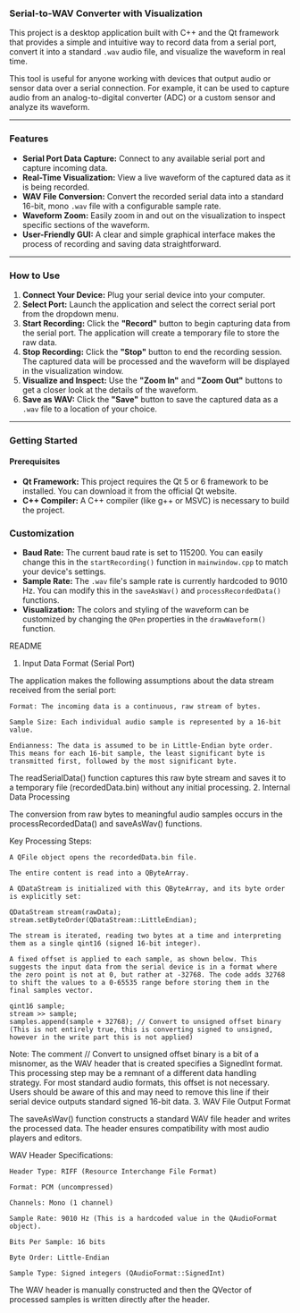 ### Serial-to-WAV Converter with Visualization

This project is a desktop application built with C++ and the Qt framework that provides a simple and intuitive way to record data from a serial port, convert it into a standard `.wav` audio file, and visualize the waveform in real time.

This tool is useful for anyone working with devices that output audio or sensor data over a serial connection. For example, it can be used to capture audio from an analog-to-digital converter (ADC) or a custom sensor and analyze its waveform.

---

### Features

- **Serial Port Data Capture:** Connect to any available serial port and capture incoming data.
- **Real-Time Visualization:** View a live waveform of the captured data as it is being recorded.
- **WAV File Conversion:** Convert the recorded serial data into a standard 16-bit, mono `.wav` file with a configurable sample rate.
- **Waveform Zoom:** Easily zoom in and out on the visualization to inspect specific sections of the waveform.
- **User-Friendly GUI:** A clear and simple graphical interface makes the process of recording and saving data straightforward.

---

### How to Use

1.  **Connect Your Device:** Plug your serial device into your computer.
2.  **Select Port:** Launch the application and select the correct serial port from the dropdown menu.
3.  **Start Recording:** Click the **"Record"** button to begin capturing data from the serial port. The application will create a temporary file to store the raw data.
4.  **Stop Recording:** Click the **"Stop"** button to end the recording session. The captured data will be processed and the waveform will be displayed in the visualization window.
5.  **Visualize and Inspect:** Use the **"Zoom In"** and **"Zoom Out"** buttons to get a closer look at the details of the waveform.
6.  **Save as WAV:** Click the **"Save"** button to save the captured data as a `.wav` file to a location of your choice.

---

### Getting Started

#### Prerequisites

- **Qt Framework:** This project requires the Qt 5 or 6 framework to be installed. You can download it from the official Qt website.
- **C++ Compiler:** A C++ compiler (like g++ or MSVC) is necessary to build the project.


### Customization

-   **Baud Rate:** The current baud rate is set to 115200. You can easily change this in the `startRecording()` function in `mainwindow.cpp` to match your device's settings.
-   **Sample Rate:** The `.wav` file's sample rate is currently hardcoded to 9010 Hz. You can modify this in the `saveAsWav()` and `processRecordedData()` functions.
-   **Visualization:** The colors and styling of the waveform can be customized by changing the `QPen` properties in the `drawWaveform()` function.

README

1. Input Data Format (Serial Port)

The application makes the following assumptions about the data stream received from the serial port:

    Format: The incoming data is a continuous, raw stream of bytes.

    Sample Size: Each individual audio sample is represented by a 16-bit value.

    Endianness: The data is assumed to be in Little-Endian byte order. This means for each 16-bit sample, the least significant byte is transmitted first, followed by the most significant byte.

The readSerialData() function captures this raw byte stream and saves it to a temporary file (recordedData.bin) without any initial processing.
2. Internal Data Processing

The conversion from raw bytes to meaningful audio samples occurs in the processRecordedData() and saveAsWav() functions.

Key Processing Steps:

    A QFile object opens the recordedData.bin file.

    The entire content is read into a QByteArray.

    A QDataStream is initialized with this QByteArray, and its byte order is explicitly set:

    QDataStream stream(rawData);
    stream.setByteOrder(QDataStream::LittleEndian);

    The stream is iterated, reading two bytes at a time and interpreting them as a single qint16 (signed 16-bit integer).

    A fixed offset is applied to each sample, as shown below. This suggests the input data from the serial device is in a format where the zero point is not at 0, but rather at -32768. The code adds 32768 to shift the values to a 0-65535 range before storing them in the final samples vector.

    qint16 sample;
    stream >> sample;
    samples.append(sample + 32768); // Convert to unsigned offset binary (This is not entirely true, this is converting signed to unsigned, however in the write part this is not applied)

Note: The comment // Convert to unsigned offset binary is a bit of a misnomer, as the WAV header that is created specifies a SignedInt format. This processing step may be a remnant of a different data handling strategy. For most standard audio formats, this offset is not necessary. Users should be aware of this and may need to remove this line if their serial device outputs standard signed 16-bit data.
3. WAV File Output Format

The saveAsWav() function constructs a standard WAV file header and writes the processed data. The header ensures compatibility with most audio players and editors.

WAV Header Specifications:

    Header Type: RIFF (Resource Interchange File Format)

    Format: PCM (uncompressed)

    Channels: Mono (1 channel)

    Sample Rate: 9010 Hz (This is a hardcoded value in the QAudioFormat object).

    Bits Per Sample: 16 bits

    Byte Order: Little-Endian

    Sample Type: Signed integers (QAudioFormat::SignedInt)

The WAV header is manually constructed and then the QVector<qint16> of processed samples is written directly after the header.
